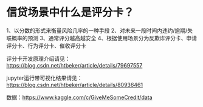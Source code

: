 # 信贷场景中什么是评分卡？

  1、以分数的形式来衡量风险几率的一种手段
  2、对未来一段时间内违约/逾期/失联概率的预测
  3、通常评分越高越安全
  4、根据使用场景分为反欺诈评分卡、申请评分卡、行为评分卡、催收评分卡

  评分卡开发原理介绍请见：https://blog.csdn.net/htbeker/article/details/79697557
  
  jupyter运行带可视化结果请见：https://blog.csdn.net/htbeker/article/details/80936461
  
  数据：https://www.kaggle.com/c/GiveMeSomeCredit/data
